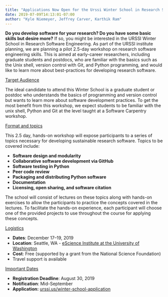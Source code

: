 ```yaml
---
title: "Applications Now Open for the Urssi Winter School in Research Software Engineering"
date: 2019-07-09T14:13:01-07:00
author: "Kyle Niemeyer, Jeffrey Carver, Karthik Ram"
---
```



__Do you develop software for your research? Do you have some basic skills but desire more?__ If so, you might be interested in the URSSI Winter School in Research Software Engineering. As part of the URSSI institute planning, we are planning a pilot 2.5-day workshop on research software engineering skills. This is aimed at early-career researchers, including graduate students and postdocs, who are familiar with the basics such as the Unix shell, version control with Git, and Python programming, and would like to learn more about best-practices for developing research software.

<span style="text-decoration:underline;">Target Audience</span>

The ideal candidate to attend this Winter School is a graduate student or postdoc who understands the basics of programming and version control but wants to learn more about software development practices. To get the most benefit from this workshop, we expect students to be familiar with the unix shell, Python and Git at the level taught at a Software Carpentry workshop.

<span style="text-decoration:underline;">Format and topics</span>

This 2.5 day, hands-on workshop will expose participants to a series of topics necessary for developing sustainable research software. Topics to be covered include:



*   **Software design and modularity**
*   **Collaborative software development via GitHub**
*   **Software testing in Python**
*   **Peer code review**
*   **Packaging and distributing Python software**
*   **Documentation**
*   **Licensing, open sharing, and software citation**

The school will consist of lectures on these topics along with hands-on exercises to allow the participants to practice the concepts covered in the lectures. To facilitate the hands-on experience, each participant will choose one of the provided projects to use throughout the course for applying these concepts.

<span style="text-decoration:underline;">Logistics</span>



*   **Dates**: December 17–19, 2019
*   **Location**: Seattle, WA - [eScience Institute at the University of Washington](https://escience.washington.edu/)
*   **Cost**: Free (supported by a grant from the National Science Foundation)
*   Travel support is available

<span style="text-decoration:underline;">Important Dates</span>



*   **Registration Deadline**: August 30, 2019
*   **Notification**: Mid-September
*   **Application:** [urssi.us/winter-school-application](http://urssi.us/winter-school-application/)